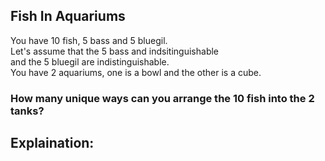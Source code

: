 ## Fish In Aquariums
You have $10$ fish, $5$ bass and $5$ bluegil.  
Let's assume that the $5$ bass and indsitinguishable  
and the $5$ bluegil are indistinguishable.  
You have $2$ aquariums, one is a bowl and the other is a cube.
### How many unique ways can you arrange the $10$ fish into the $2$ tanks?
## Explaination:
